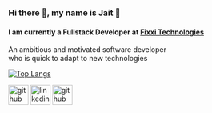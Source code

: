 ### Hi there 👋, my name is Jait 🙌
#### I am currently a Fullstack Developer at <a href="https://fixxi.repair/">Fixxi Technologies</a>

An ambitious and motivated software developer <br /> who is quick to adapt to new technologies

[![Top Langs](https://github-readme-stats.vercel.app/api/top-langs/?username=jaitlimaye)](https://github.com/anuraghazra/github-readme-stats)





[<img src='https://cdn.jsdelivr.net/npm/simple-icons@3.0.1/icons/github.svg' alt='github' height='40'>](https://github.com/jaitlimaye)  [<img src='https://cdn.jsdelivr.net/npm/simple-icons@3.0.1/icons/linkedin.svg' alt='linkedin' height='40'>](https://www.linkedin.com/in/jaitlimaye/)  [<img src='https://cdn.jsdelivr.net/npm/simple-icons@3.0.1/icons/gmail.svg' alt='github' height='40'>](mailto:jaitlimaye@gmail.com)

